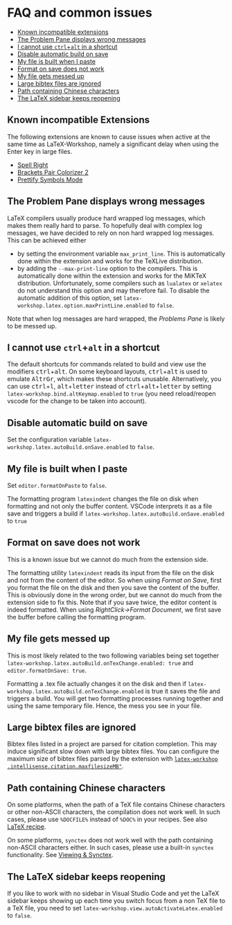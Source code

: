 # FAQ and common issues

- [Known incompatible extensions](#Known-incompatible-extensions)
- [The Problem Pane displays wrong messages](#The-Problem-Pane-displays-wrong-messages)
- [I cannot use `ctrl`+`alt` in a shortcut](#I-cannot-use-ctrlalt-in-a-shortcut)
- [Disable automatic build on save](#disable-automatic-build-on-save)
- [My file is built when I paste](#my-file-is-built-when-I-paste)
- [Format on save does not work](#format-on-save-does-not-work)
- [My file gets messed up](#my-file-gets-messed-up)
- [Large bibtex files are ignored](#large-bibtex-files-are-ignored)
- [Path containing Chinese characters](#Path-containing-Chinese-characters)
- [The LaTeX sidebar keeps reopening](#the-latex-sidebar-keeps-reopening)

## Known incompatible Extensions

The following extensions are known to cause issues when active at the same time as LaTeX-Workshop, namely a significant delay when using the Enter key in large files.

- [Spell Right](https://marketplace.visualstudio.com/items?itemName=ban.spellright)
- [Brackets Pair Colorizer 2](https://marketplace.visualstudio.com/items?itemName=CoenraadS.bracket-pair-colorizer-2)
- [Prettify Symbols Mode](https://marketplace.visualstudio.com/items?itemName=siegebell.prettify-symbols-mode)

## The Problem Pane displays wrong messages

LaTeX compilers usually produce hard wrapped log messages, which makes them really hard to parse. To hopefully deal with complex log messages, we have decided to rely on non hard wrapped log messages. This can be achieved either

- by setting the environment variable `max_print_line`. This is automatically done within the extension and works for the TeXLive distribution.
- by adding the `--max-print-line` option to the compilers. This is automatically done within the extension and works for the MiKTeX distribution. Unfortunately, some compilers such as `lualatex` or `xelatex` do not understand this option and may therefore fail. To disable the automatic addition of this option, set `latex-workshop.latex.option.maxPrintLine.enabled` to `false`.

Note that when log messages are hard wrapped, the _Problems Pane_ is likely to be messed up.

## I cannot use `ctrl`+`alt` in a shortcut

The default shortcuts for commands related to build and view use the modifiers <kbd>ctrl</kbd>+<kbd>alt</kbd>. On some keyboard layouts, <kbd>ctrl</kbd>+<kbd>alt</kbd> is used to emulate <kbd>AltrGr</kbd>, which makes these shortcuts unusable. Alternatively, you can use <kbd>ctrl</kbd>+<kbd>l</kbd>, <kbd>alt</kbd>+<kbd>letter</kbd> instead of <kbd>ctrl</kbd>+<kbd>alt</kbd>+<kbd>letter</kbd> by setting `latex-workshop.bind.altKeymap.enabled` to `true` (you need reload/reopen vscode for the change to be taken into account).

## Disable automatic build on save

Set the configuration variable `latex-workshop.latex.autoBuild.onSave.enabled` to `false`.

## My file is built when I paste

Set `editor.formatOnPaste` to `false`.

The formatting program `latexindent` changes the file on disk when formatting and not only the buffer content. VSCode interprets it as a file save and triggers a build if `latex-workshop.latex.autoBuild.onSave.enabled` to `true`

## Format on save does not work

This is a known issue but we cannot do much from the extension side.

The formatting utility `latexindent` reads its input from the file on the disk and not from the content of the editor. So when using _Format on Save_, first you format the file on the disk and then you save the content of the buffer. This is obviously done in the wrong order, but we cannot do much from the extension side to fix this. Note that if you save twice, the editor content is indeed formatted. When using _RightClick->Format Document_, we first save the buffer before calling the formatting program.

## My file gets messed up

This is most likely related to the two following variables being set together `latex-workshop.latex.autoBuild.onTexChange.enabled: true` and `editor.formatOnSave: true`.

Formatting a .tex file actually changes it on the disk and then if `latex-workshop.latex.autoBuild.onTexChange.enabled` is true it saves the file and triggers a build. You will get two formatting processes running together and using the same temporary file. Hence, the mess you see in your file.

## Large bibtex files are ignored

Bibtex files listed in a project are parsed for citation completion. This may induce significant slow down with large bibtex files. You can configure the maximum size of bibtex files parsed by the extension with [`latex-workshop​.intellisense​.citation​.maxfilesizeMB"`](Intelissense#latex-workshopintellisensecitationmaxfilesizeMB).

## Path containing Chinese characters

On some platforms, when the path of a TeX file contains Chinese characters or other non-ASCII characters,
the compilation does not work well. In such cases, please use `%DOCFILE%` instead of `%DOC%` in your recipes. See also [LaTeX recipe](Compile#LaTeX-recipe).

On some platforms, `synctex` does not work well with the path containing non-ASCII characters either. In such cases, please use a built-in `synctex` functionality.
See [Viewing & Synctex](View#latex-workshopsynctexsynctexjsenabled).

## The LaTeX sidebar keeps reopening

If you like to work with no sidebar in Visual Studio Code and yet the LaTeX sidebar keeps showing up each time you switch focus from a non TeX file to a TeX file, you need to set `latex-workshop.view.autoActivateLatex.enabled` to `false`.